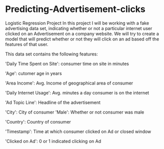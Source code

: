 # Predicting-Advertisement-clicks
Logistic Regression Project In this project I will be working with a fake advertising data set, indicating whether or not a particular internet user clicked on an Advertisement on a company website. We will try to create a model that will predict whether or not they will click on an ad based off the features of that user.

This data set contains the following features: 

'Daily Time Spent on Site': consumer time on site in minutes 

'Age': cutomer age in years 

'Area Income': Avg. Income of geographical area of consumer 

'Daily Internet Usage': Avg. minutes a day consumer is on the internet 

'Ad Topic Line': Headline of the advertisement 

'City': City of consumer 'Male': Whether or not consumer was male 

'Country': Country of consumer 

'Timestamp': Time at which consumer clicked on Ad or closed window 

'Clicked on Ad': 0 or 1 indicated clicking on Ad
